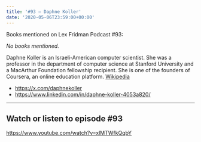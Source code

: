 ```yaml
---
title: '#93 – Daphne Koller'
date: '2020-05-06T23:59:00+00:00'
---
```


Books mentioned on Lex Fridman Podcast #93:

*No books mentioned.*

<!--more-->

Daphne Koller is an Israeli-American computer scientist. She was a professor in the department of computer science at Stanford University and a MacArthur Foundation fellowship recipient. She is one of the founders of Coursera, an online education platform. <a href="https://en.wikipedia.org/wiki/Daphne_Koller" target="_blank">Wikipedia</a>

- <a href="https://x.com/daphnekoller" target="_blank">https://x.com/daphnekoller</a>
- <a href="https://www.linkedin.com/in/daphne-koller-4053a820/" target="_blank">https://www.linkedin.com/in/daphne-koller-4053a820/</a>

- - - - - -

## Watch or listen to episode #93

<https://www.youtube.com/watch?v=xlMTWfkQqbY>